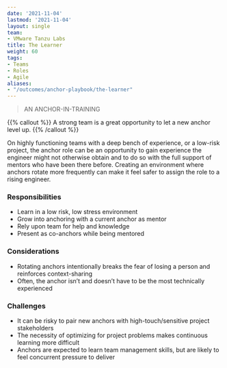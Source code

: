 ```yaml
---
date: '2021-11-04'
lastmod: '2021-11-04'
layout: single
team:
- VMware Tanzu Labs
title: The Learner
weight: 60
tags:
- Teams
- Roles
- Agile
aliases:
- "/outcomes/anchor-playbook/the-learner"
---
```

> AN ANCHOR-IN-TRAINING

{{% callout %}}
A strong team is a great opportunity to let a new anchor level up.
{{% /callout %}}

On highly functioning teams with a deep bench of experience, or a low-risk project, the anchor role can be an opportunity to gain experience the engineer might not otherwise obtain and to do so with the full support of mentors who have been there before. Creating an environment where anchors rotate more frequently can make it feel safer to assign the role to a rising engineer.

### Responsibilities
- Learn in a low risk, low stress environment
- Grow into anchoring with a current anchor as mentor
- Rely upon team for help and knowledge
- Present as co-anchors while being mentored

### Considerations
- Rotating anchors intentionally breaks the fear of losing a person and reinforces context-sharing
- Often, the anchor isn’t and doesn’t have to be the most technically experienced

### Challenges
- It can be risky to pair new anchors with high-touch/sensitive project stakeholders
- The necessity of optimizing for project problems makes continuous learning more difficult
- Anchors are expected to learn team management skills, but are likely to feel concurrent pressure to deliver
